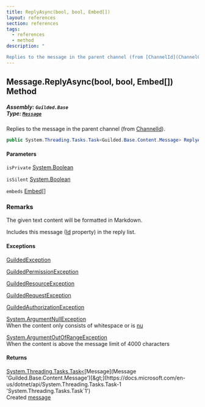 ```yaml
---
title: ReplyAsync(bool, bool, Embed[])
layout: references
section: references
tags:
  - references
  - method
description: "

Replies to the message in the parent channel (from [ChannelId](ChannelContent_TId,TServer_.ChannelId 'Guilded.Base.Content.ChannelContent<TId,TServer>.ChannelId'))."
---
```


## Message.ReplyAsync(bool, bool, Embed[]) Method
##### **Assembly:** `Guilded.Base`<br/>**Type:** [`Message`](Message 'Guilded.Base.Content.Message')

Replies to the message in the parent channel (from [ChannelId](ChannelContent_TId,TServer_.ChannelId 'Guilded.Base.Content.ChannelContent<TId,TServer>.ChannelId')).

```csharp
public System.Threading.Tasks.Task<Guilded.Base.Content.Message> ReplyAsync(bool isPrivate=false, bool isSilent=false, params Guilded.Base.Embeds.Embed[] embeds);
```
#### Parameters

<a name='Guilded.Base.Content.Message.ReplyAsync(bool,bool,Guilded.Base.Embeds.Embed[]).isPrivate'></a>

`isPrivate` [System.Boolean](https://docs.microsoft.com/en-us/dotnet/api/System.Boolean 'System.Boolean')

<a name='Guilded.Base.Content.Message.ReplyAsync(bool,bool,Guilded.Base.Embeds.Embed[]).isSilent'></a>

`isSilent` [System.Boolean](https://docs.microsoft.com/en-us/dotnet/api/System.Boolean 'System.Boolean')

<a name='Guilded.Base.Content.Message.ReplyAsync(bool,bool,Guilded.Base.Embeds.Embed[]).embeds'></a>

`embeds` [Embed](Embed 'Guilded.Base.Embeds.Embed')[[]](https://docs.microsoft.com/en-us/dotnet/api/System.Array 'System.Array')

### Remarks
  
The given text content will be formatted in Markdown.  
  
Includes this message ([Id](ChannelContent_TId,TServer_.Id 'Guilded.Base.Content.ChannelContent<TId,TServer>.Id') property) in the reply list.

#### Exceptions

[GuildedException](GuildedException 'Guilded.Base.GuildedException')

[GuildedPermissionException](GuildedPermissionException 'Guilded.Base.GuildedPermissionException')

[GuildedResourceException](GuildedResourceException 'Guilded.Base.GuildedResourceException')

[GuildedRequestException](GuildedRequestException 'Guilded.Base.GuildedRequestException')

[GuildedAuthorizationException](GuildedAuthorizationException 'Guilded.Base.GuildedAuthorizationException')

[System.ArgumentNullException](https://docs.microsoft.com/en-us/dotnet/api/System.ArgumentNullException 'System.ArgumentNullException')  
When the content only consists of whitespace or is [nu](https://docs.microsoft.com/en-us/dotnet/csharp/language-reference/keywords/nu 'https://docs.microsoft.com/en-us/dotnet/csharp/language-reference/keywords/nu')

[System.ArgumentOutOfRangeException](https://docs.microsoft.com/en-us/dotnet/api/System.ArgumentOutOfRangeException 'System.ArgumentOutOfRangeException')  
When the content is above the message limit of 4000 characters

#### Returns
[System.Threading.Tasks.Task&lt;](https://docs.microsoft.com/en-us/dotnet/api/System.Threading.Tasks.Task-1 'System.Threading.Tasks.Task`1')[Message](Message 'Guilded.Base.Content.Message')[&gt;](https://docs.microsoft.com/en-us/dotnet/api/System.Threading.Tasks.Task-1 'System.Threading.Tasks.Task`1')  
Created [message](Message 'Guilded.Base.Content.Message')